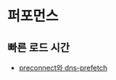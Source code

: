 # 퍼포먼스

## 빠른 로드 시간

- [preconnect와 dns-prefetch](./fast-load-times/preconnect-and-dns-prefetch.md)
